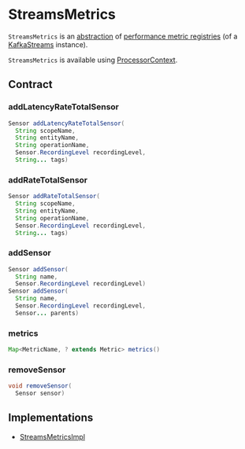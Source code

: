 # StreamsMetrics

`StreamsMetrics` is an [abstraction](#contract) of [performance metric registries](#implementations) (of a [KafkaStreams](../KafkaStreams.md#streamsMetrics) instance).

`StreamsMetrics` is available using [ProcessorContext](../processor/ProcessorContext.md#metrics).

## Contract

### <span id="addLatencyRateTotalSensor"> addLatencyRateTotalSensor

```java
Sensor addLatencyRateTotalSensor(
  String scopeName,
  String entityName,
  String operationName,
  Sensor.RecordingLevel recordingLevel,
  String... tags)
```

### <span id="addRateTotalSensor"> addRateTotalSensor

```java
Sensor addRateTotalSensor(
  String scopeName,
  String entityName,
  String operationName,
  Sensor.RecordingLevel recordingLevel,
  String... tags)
```

### <span id="addSensor"> addSensor

```java
Sensor addSensor(
  String name,
  Sensor.RecordingLevel recordingLevel)
Sensor addSensor(
  String name,
  Sensor.RecordingLevel recordingLevel,
  Sensor... parents)
```

### <span id="metrics"> metrics

```java
Map<MetricName, ? extends Metric> metrics()
```

### <span id="removeSensor"> removeSensor

```java
void removeSensor(
  Sensor sensor)
```

## Implementations

* [StreamsMetricsImpl](StreamsMetricsImpl.md)
